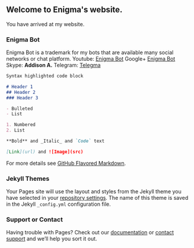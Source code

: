 ## Welcome to Enigma's website.

You have arrived at my website.

### Enigma Bot

Enigma Bot is a trademark for my bots that are available many social networks or chat platform.
Youtube: [Enigma Bot](https://www.youtube.com/channel/UC89r9Aw9RUJRfDBlkK87F3A)
Google+ [Enigma Bot](https://plus.google.com/104312482912565328534)
Skype: **Addison A.**
Telegram: [Telegma](t.me/telegmaBot)

```markdown
Syntax highlighted code block

# Header 1
## Header 2
### Header 3

- Bulleted
- List

1. Numbered
2. List

**Bold** and _Italic_ and `Code` text

[Link](url) and ![Image](src)
```

For more details see [GitHub Flavored Markdown](https://guides.github.com/features/mastering-markdown/).

### Jekyll Themes

Your Pages site will use the layout and styles from the Jekyll theme you have selected in your [repository settings](https://github.com/Xx-Enigma-xX/Xx-Enigma-xX/settings). The name of this theme is saved in the Jekyll `_config.yml` configuration file.

### Support or Contact

Having trouble with Pages? Check out our [documentation](https://help.github.com/categories/github-pages-basics/) or [contact support](https://github.com/contact) and we’ll help you sort it out.
